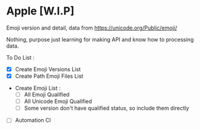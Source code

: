 # Apple [W.I.P]

Emoji version and detail, data from <https://unicode.org/Public/emoji/>

Nothing, purpose just learning for making API and know how to processing data.

To Do List :

- [x] Create Emoji Versions List
- [x] Create Path Emoji Files List
- Create Emoji List :
    - [ ] All Emoji Qualified
    - [ ] All Unicode Emoji Qualified
    - [ ] Some version don't have qualified status, so include them directly
- [ ] Automation CI
